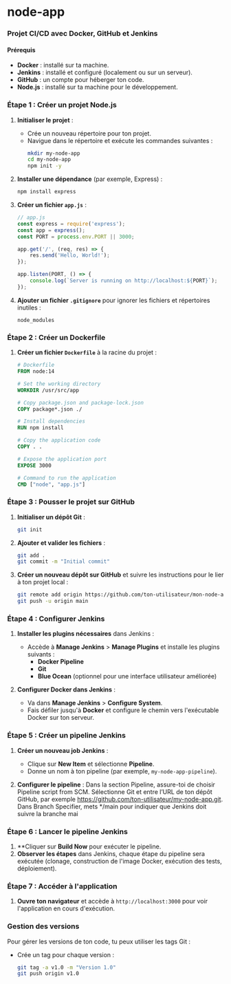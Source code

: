 # node-app

### Projet CI/CD avec Docker, GitHub et Jenkins

#### Prérequis
- **Docker** : installé sur ta machine.
- **Jenkins** : installé et configuré (localement ou sur un serveur).
- **GitHub** : un compte pour héberger ton code.
- **Node.js** : installé sur ta machine pour le développement.

### Étape 1 : Créer un projet Node.js

1. **Initialiser le projet** :
   - Crée un nouveau répertoire pour ton projet.
   - Navigue dans le répertoire et exécute les commandes suivantes :
     ```bash
     mkdir my-node-app
     cd my-node-app
     npm init -y
     ```

2. **Installer une dépendance** (par exemple, Express) :
   ```bash
   npm install express
   ```

3. **Créer un fichier `app.js`** :
   ```javascript
   // app.js
   const express = require('express');
   const app = express();
   const PORT = process.env.PORT || 3000;

   app.get('/', (req, res) => {
       res.send('Hello, World!');
   });

   app.listen(PORT, () => {
       console.log(`Server is running on http://localhost:${PORT}`);
   });
   ```

4. **Ajouter un fichier `.gitignore`** pour ignorer les fichiers et répertoires inutiles :
   ```
   node_modules
   ```

### Étape 2 : Créer un Dockerfile

1. **Créer un fichier `Dockerfile`** à la racine du projet :
   ```Dockerfile
   # Dockerfile
   FROM node:14

   # Set the working directory
   WORKDIR /usr/src/app

   # Copy package.json and package-lock.json
   COPY package*.json ./

   # Install dependencies
   RUN npm install

   # Copy the application code
   COPY . .

   # Expose the application port
   EXPOSE 3000

   # Command to run the application
   CMD ["node", "app.js"]
   ```

### Étape 3 : Pousser le projet sur GitHub

1. **Initialiser un dépôt Git** :
   ```bash
   git init
   ```

2. **Ajouter et valider les fichiers** :
   ```bash
   git add .
   git commit -m "Initial commit"
   ```

3. **Créer un nouveau dépôt sur GitHub** et suivre les instructions pour le lier à ton projet local :
   ```bash
   git remote add origin https://github.com/ton-utilisateur/mon-node-app.git
   git push -u origin main
   ```

### Étape 4 : Configurer Jenkins

1. **Installer les plugins nécessaires** dans Jenkins :
   - Accède à **Manage Jenkins** > **Manage Plugins** et installe les plugins suivants :
     - **Docker Pipeline**
     - **Git**
     - **Blue Ocean** (optionnel pour une interface utilisateur améliorée)

2. **Configurer Docker dans Jenkins** :
   - Va dans **Manage Jenkins** > **Configure System**.
   - Fais défiler jusqu'à **Docker** et configure le chemin vers l'exécutable Docker sur ton serveur.

### Étape 5 : Créer un pipeline Jenkins

1. **Créer un nouveau job Jenkins** :
   - Clique sur **New Item** et sélectionne **Pipeline**.
   - Donne un nom à ton pipeline (par exemple, `my-node-app-pipeline`).

2. **Configurer le pipeline** :
   Dans la section Pipeline, assure-toi de choisir Pipeline script from SCM.
   Sélectionne Git et entre l’URL de ton dépôt GitHub, par exemple https://github.com/ton-utilisateur/my-node-app.git.
   Dans Branch Specifier, mets */main pour indiquer que Jenkins doit suivre la branche mai

### Étape 6 : Lancer le pipeline Jenkins

1. **Cliquer sur **Build Now** pour exécuter le pipeline.
2. **Observer les étapes** dans Jenkins, chaque étape du pipeline sera exécutée (clonage, construction de l'image Docker, exécution des tests, déploiement).

### Étape 7 : Accéder à l'application

1. **Ouvre ton navigateur** et accède à `http://localhost:3000` pour voir l'application en cours d'exécution.

### Gestion des versions


Pour gérer les versions de ton code, tu peux utiliser les tags Git :
- Crée un tag pour chaque version :
  ```bash
  git tag -a v1.0 -m "Version 1.0"
  git push origin v1.0
  ```

